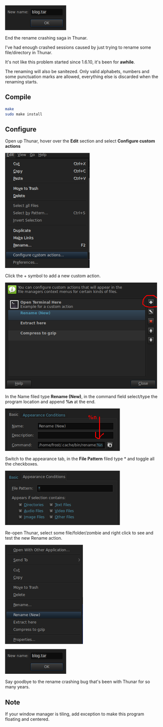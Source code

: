 ![](picz/dialogue.png)

End the rename crashing saga in Thunar.

I've had enough crashed sessions caused by just trying to rename some file/directory in Thunar.

It's not like this problem started since 1.6.10, it's been for **awhile**.

The renaming will also be sanitezed. Only valid alphabets, numbers and some punctuation marks are allowed, everything else is discarded when the renaming starts.

## Compile

```bash
make
sudo make install
```

## Configure

Open up Thunar, hover over the **Edit** section and select **Configure custom actions**

![](picz/edit.png)

Click the \+ symbol to add a new custom action.

![](picz/action.png)

In the Name filed type **Rename (New)**, in the command field select/type the program location and append **%n** at the end.

![](picz/basic.png)

Switch to the appearance tab, in the **File Pattern** filed type \* and toggle all the checkboxes.

![](picz/appearance.png)

Re-open Thunar, select some file/folder/zombie and right click to see and test the new Rename action.

![](picz/rename.png)

![](picz/dialogue.png)

Say goodbye to the rename crashing bug that's been with Thunar for so many years.

## Note

If your window manager is tiling, add exception to make this program floating and centered.
